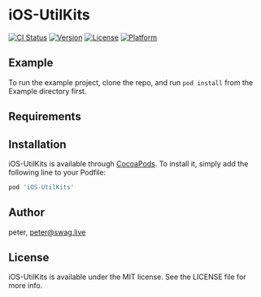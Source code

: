 # iOS-UtilKits

[![CI Status](https://img.shields.io/travis/focuspirit/iOS-UtilKits.svg?style=flat)](https://travis-ci.org/focuspirit/iOS-UtilKits)
[![Version](https://img.shields.io/cocoapods/v/iOS-UtilKits.svg?style=flat)](https://cocoapods.org/pods/iOS-UtilKits)
[![License](https://img.shields.io/cocoapods/l/iOS-UtilKits.svg?style=flat)](https://cocoapods.org/pods/iOS-UtilKits)
[![Platform](https://img.shields.io/cocoapods/p/iOS-UtilKits.svg?style=flat)](https://cocoapods.org/pods/iOS-UtilKits)

## Example

To run the example project, clone the repo, and run `pod install` from the Example directory first.

## Requirements

## Installation

iOS-UtilKits is available through [CocoaPods](https://cocoapods.org). To install
it, simply add the following line to your Podfile:

```ruby
pod 'iOS-UtilKits'
```

## Author

peter, peter@swag.live

## License

iOS-UtilKits is available under the MIT license. See the LICENSE file for more info.
